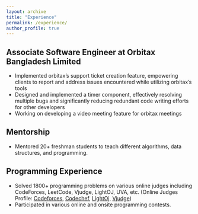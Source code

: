```yaml
---
layout: archive
title: "Experience"
permalink: /experience/
author_profile: true
---
```


## Associate Software Engineer at **Orbitax Bangladesh Limited**
* Implemented orbitax’s support ticket creation feature, empowering clients to report and address issues encountered while utilizing orbitax’s tools
* Designed and implemented a timer component, effectively resolving multiple bugs and significantly reducing redundant code writing efforts for other developers
* Working on developing a video meeting feature for orbitax meetings

## Mentorship
* Mentored 20+ freshman students to teach different algorithms, data structures, and programming.

## Programming Experience
* Solved 1800+ programming problems on various online judges including CodeForces, LeetCode, Vjudge, LightOJ, UVA, etc. (Online Judges Profile: [Codeforces](https://codeforces.com/profile/NowshadJunaed), [Codechef](https://www.codechef.com/users/nowshad_junaed), [LightOj](https://lightoj.com/user/nowshadjunaed), [Vjudge](https://vjudge.net/user/2017331025))
* Participated in various online and onsite programming contests. 
